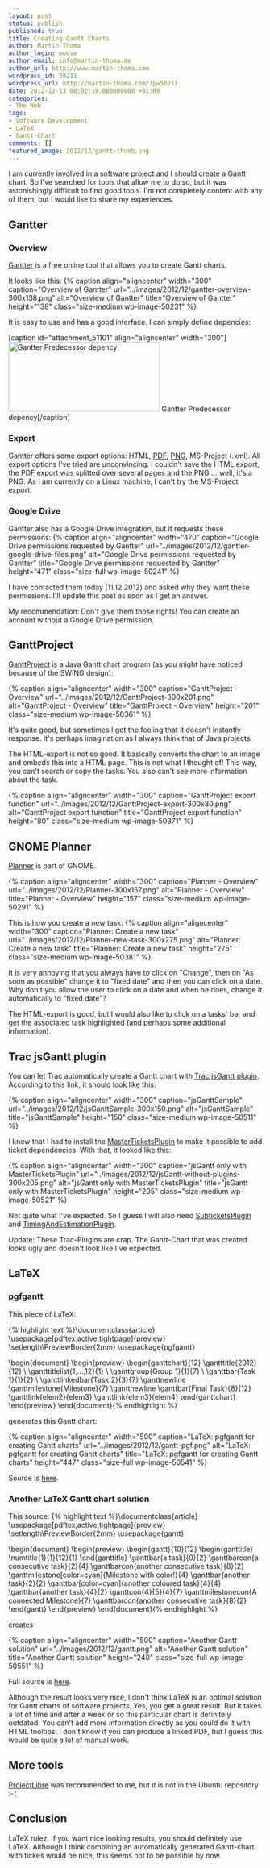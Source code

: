 ```yaml
---
layout: post
status: publish
published: true
title: Creating Gantt Charts
author: Martin Thoma
author_login: moose
author_email: info@martin-thoma.de
author_url: http://www.martin-thoma.com
wordpress_id: 50211
wordpress_url: http://martin-thoma.com/?p=50211
date: 2012-12-13 00:02:19.000000000 +01:00
categories:
- The Web
tags:
- Software Development
- LaTeX
- Gantt-Chart
comments: []
featured_image: 2012/12/gantt-thumb.png
---
```

I am currently involved in a software project and I should create a Gantt chart. So I've searched for tools that allow me to do so, but it was astonishingly difficult to find good tools. I'm not completely content with any of them, but I would like to share my experiences.

<h2>Gantter</h2>
<h3>Overview</h3>
<a href="https://app.gantter.com">Gantter</a> is a free online tool that allows you to create Gantt charts.

It looks like this:
{% caption align="aligncenter" width="300" caption="Overview of Gantter" url="../images/2012/12/gantter-overview-300x138.png" alt="Overview of Gantter" title="Overview of Gantter" height="138" class="size-medium wp-image-50231" %}

It is easy to use and has a good interface. I can simply define depencies:

[caption id="attachment_51101" align="aligncenter" width="300"]<a href="http://martin-thoma.com/wp-content/uploads/2012/12/gantter-predecessor-depenency.png"><img src="http://martin-thoma.com/wp-content/uploads/2012/12/gantter-predecessor-depenency-300x138.png" alt="Gantter Predecessor depency" width="300" height="138" class="size-medium wp-image-51101" /></a> Gantter Predecessor depency[/caption]

<h3>Export</h3>
Gantter offers some export options: HTML, <a href="http://martin-thoma.com/?attachment_id=50261">PDF</a>, <a href="http://martin-thoma.com/?attachment_id=50271">PNG</a>, MS-Project (.xml). All export options I've tried are unconvincing. I couldn't save the HTML export, the PDF export was splitted over several pages and the PNG ... well, it's a PNG. As I am currently on a Linux machine, I can't try the MS-Project export.

<h3>Google Drive</h3>
Gantter also has a Google Drive integration, but it requests these permissions:
{% caption align="aligncenter" width="470" caption="Google Drive permissions requested by Gantter" url="../images/2012/12/gantter-google-drive-files.png" alt="Google Drive permissions requested by Gantter" title="Google Drive permissions requested by Gantter" height="471" class="size-full wp-image-50241" %}

I have contacted them today (11.12.2012) and asked why they want these permissions. I'll update this post as soon as I get an answer.

My recommendation: Don't give them those rights! You can create an account without a Google Drive permission.

<h2>GanttProject</h2>
<a href="http://www.ganttproject.biz/">GanttProject</a> is a Java Gantt chart program (as you might have noticed because of the SWING design):

{% caption align="aligncenter" width="300" caption="GanttProject - Overview" url="../images/2012/12/GanttProject-300x201.png" alt="GanttProject - Overview" title="GanttProject - Overview" height="201" class="size-medium wp-image-50361" %}

It's quite good, but sometimes I got the feeling that it doesn't instantly response. It's perhaps imagination as I always think that of Java projects.

The HTML-export is not so good. It basically converts the chart to an image and embeds this into a HTML page. This is not what I thought of! This way, you can't search or copy the tasks. You also can't see more information about the task.

{% caption align="aligncenter" width="300" caption="GanttProject export function" url="../images/2012/12/GanttProject-export-300x80.png" alt="GanttProject export function" title="GanttProject export function" height="80" class="size-medium wp-image-50371" %}

<h2>GNOME Planner</h2>
<a href="https://live.gnome.org/Planner">Planner</a> is part of GNOME.

{% caption align="aligncenter" width="300" caption="Planner - Overview" url="../images/2012/12/Planner-300x157.png" alt="Planner - Overview" title="Planner - Overview" height="157" class="size-medium wp-image-50291" %}

This is how you create a new task:
{% caption align="aligncenter" width="300" caption="Planner: Create a new task" url="../images/2012/12/Planner-new-task-300x275.png" alt="Planner: Create a new task" title="Planner: Create a new task" height="275" class="size-medium wp-image-50381" %}

It is very annoying that you always have to click on "Change", then on "As soon as possible" change it to "fixed date" and then you can click on a date. Why don't you allow the user to click on a date and when he does, change it automatically to "fixed date"?

The HTML-export is good, but I would also like to click on a tasks' bar and get the associated task highlighted (and perhaps some additional information).

<h2>Trac jsGantt plugin</h2>
You can let Trac automatically create a Gantt chart with <a href="http://trac-hacks.org/wiki/TracJsGanttPlugin">Trac jsGantt plugin</a>. According to this link, it should look like this:

{% caption align="aligncenter" width="300" caption="jsGanttSample" url="../images/2012/12/jsGanttSample-300x150.png" alt="jsGanttSample" title="jsGanttSample" height="150" class="size-medium wp-image-50511" %}

I knew that I had to install the <a href="http://trac-hacks.org/wiki/MasterTicketsPlugin">MasterTicketsPlugin</a> to make it possible to add ticket dependencies. With that, it looked like this:

{% caption align="aligncenter" width="300" caption="jsGantt only with MasterTicketsPlugin" url="../images/2012/12/jsGantt-without-plugins-300x205.png" alt="jsGantt only with MasterTicketsPlugin" title="jsGantt only with MasterTicketsPlugin" height="205" class="size-medium wp-image-50521" %}

Not quite what I've expected. So I guess I will also need <a href="http://trac-hacks.org/wiki/SubticketsPlugin">SubticketsPlugin</a> and <a href="http://trac-hacks.org/wiki/TimingAndEstimationPlugin">TimingAndEstimationPlugin</a>.

Update: These Trac-Plugins are crap. The Gantt-Chart that was created looks ugly and doesn't look like I've expected.

<h2>LaTeX</h2>
<h3>pgfgantt</h3>
This piece of LaTeX:

{% highlight text %}\documentclass{article}
\usepackage[pdftex,active,tightpage]{preview}
\setlength\PreviewBorder{2mm}
\usepackage{pgfgantt}

\begin{document}
\begin{preview}
    \begin{ganttchart}{12}
    \gantttitle{2012}{12} \\
    \gantttitlelist{1,...,12}{1} \\
    \ganttgroup{Group 1}{1}{7} \\
    \ganttbar{Task 1}{1}{2} \\
    \ganttlinkedbar{Task 2}{3}{7} \ganttnewline
    \ganttmilestone{Milestone}{7} \ganttnewline
    \ganttbar{Final Task}{8}{12}
    \ganttlink{elem2}{elem3}
    \ganttlink{elem3}{elem4}
    \end{ganttchart}
\end{preview}
\end{document}{% endhighlight %}

generates this Gantt chart:

{% caption align="aligncenter" width="500" caption="LaTeX: pgfgantt for creating Gantt charts" url="../images/2012/12/gantt-pgf.png" alt="LaTeX: pgfgantt for creating Gantt charts" title="LaTeX: pgfgantt for creating Gantt charts" height="447" class="size-full wp-image-50541" %}

Source is <a href="https://github.com/MartinThoma/LaTeX-examples/tree/master/documents/gantt-pgf">here</a>.

<h3>Another LaTeX Gantt chart solution</h3>
This source:
{% highlight text %}\documentclass{article}
\usepackage[pdftex,active,tightpage]{preview}
\setlength\PreviewBorder{2mm}
\usepackage{gantt}

\begin{document}
\begin{preview}
  \begin{gantt}{10}{12}
    \begin{ganttitle}
    \numtitle{1}{1}{12}{1}
    \end{ganttitle}
    \ganttbar{a task}{0}{2}
    \ganttbarcon{a consecutive task}{2}{4}
    \ganttbarcon{another consecutive task}{8}{2}
    \ganttmilestone[color=cyan]{Milestone with color!}{4}
    \ganttbar{another task}{2}{2}
    \ganttbar[color=cyan]{another coloured task}{4}{4}
    \ganttbar{another task}{4}{2}
    \ganttcon{4}{5}{4}{7}
    \ganttmilestonecon{A connected Milestone}{7}
    \ganttbarcon{another consecutive task}{8}{2}
  \end{gantt}
\end{preview}
\end{document}{% endhighlight %}

creates

{% caption align="aligncenter" width="500" caption="Another Gantt solution" url="../images/2012/12/gantt.png" alt="Another Gantt solution" title="Another Gantt solution" height="240" class="size-full wp-image-50551" %}

Full source is <a href="https://github.com/MartinThoma/LaTeX-examples/tree/master/documents/gantt">here</a>.

Although the result looks very nice, I don't think LaTeX is an optimal solution for Gantt charts of software projects. Yes, you get a great result. But it takes a lot of time and after a week or so this particular chart is definitely outdated. You can't add more information directly as you could do it with HTML tooltips. I don't know if you can produce a linked PDF, but I guess this would be quite a lot of manual work. 

<h2>More tools</h2>
<a href="http://www.projectlibre.org/">ProjectLibre</a> was recommended to me, but it is not in the Ubuntu repository :-(

<h2>Conclusion</h2>
LaTeX rulez. If you want nice looking results, you should definitely use LaTeX. Although I think combining an automatically generated Gantt-chart with tickes would be nice, this seems not to be possible by now.
